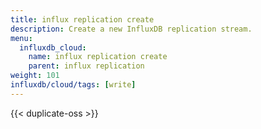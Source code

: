 ```yaml
---
title: influx replication create
description: Create a new InfluxDB replication stream.
menu:
  influxdb_cloud:
    name: influx replication create
    parent: influx replication
weight: 101
influxdb/cloud/tags: [write]
---
```


{{< duplicate-oss >}}
